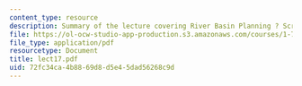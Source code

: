 ```yaml
---
content_type: resource
description: Summary of the lecture covering River Basin Planning ? Screening Models.
file: https://ol-ocw-studio-app-production.s3.amazonaws.com/courses/1-731-water-resource-systems-fall-2006/72fc34ca4b8869d8d5e45dad56268c9d_lect17.pdf
file_type: application/pdf
resourcetype: Document
title: lect17.pdf
uid: 72fc34ca-4b88-69d8-d5e4-5dad56268c9d
---
```

